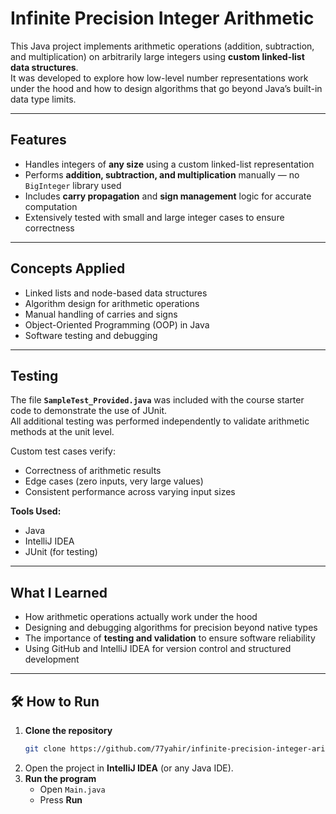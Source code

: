 # Infinite Precision Integer Arithmetic

This Java project implements arithmetic operations (addition, subtraction, and multiplication) on arbitrarily large integers using **custom linked-list data structures**.  
It was developed to explore how low-level number representations work under the hood and how to design algorithms that go beyond Java’s built-in data type limits.

---

## Features

- Handles integers of **any size** using a custom linked-list representation  
- Performs **addition, subtraction, and multiplication** manually — no `BigInteger` library used  
- Includes **carry propagation** and **sign management** logic for accurate computation  
- Extensively tested with small and large integer cases to ensure correctness  

---

## Concepts Applied

- Linked lists and node-based data structures  
- Algorithm design for arithmetic operations  
- Manual handling of carries and signs  
- Object-Oriented Programming (OOP) in Java  
- Software testing and debugging  

---

## Testing

The file **`SampleTest_Provided.java`** was included with the course starter code to demonstrate the use of JUnit.  
All additional testing was performed independently to validate arithmetic methods at the unit level.

Custom test cases verify:
- Correctness of arithmetic results  
- Edge cases (zero inputs, very large values)  
- Consistent performance across varying input sizes  

**Tools Used:**  
- Java  
- IntelliJ IDEA  
- JUnit (for testing)

---

## What I Learned

- How arithmetic operations actually work under the hood  
- Designing and debugging algorithms for precision beyond native types  
- The importance of **testing and validation** to ensure software reliability  
- Using GitHub and IntelliJ IDEA for version control and structured development  

---

## 🛠️ How to Run

1. **Clone the repository**
   ```bash
   git clone https://github.com/77yahir/infinite-precision-integer-arithmetic.git
   ```
2. Open the project in **IntelliJ IDEA** (or any Java IDE).
3. **Run the program**
   - Open `Main.java`
   - Press **Run**

